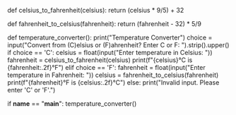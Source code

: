 def celsius_to_fahrenheit(celsius):
    return (celsius * 9/5) + 32

def fahrenheit_to_celsius(fahrenheit):
    return (fahrenheit - 32) * 5/9

def temperature_converter():
    print("Temperature Converter")
    choice = input("Convert from (C)elsius or (F)ahrenheit? Enter C or F: ").strip().upper()
    if choice == 'C':
        celsius = float(input("Enter temperature in Celsius: "))
        fahrenheit = celsius_to_fahrenheit(celsius)
        print(f"{celsius}°C is {fahrenheit:.2f}°F")
    elif choice == 'F':
        fahrenheit = float(input("Enter temperature in Fahrenheit: "))
        celsius = fahrenheit_to_celsius(fahrenheit)
        print(f"{fahrenheit}°F is {celsius:.2f}°C")
    else:
        print("Invalid input. Please enter 'C' or 'F'.")

if __name__ == "__main__":
    temperature_converter()
